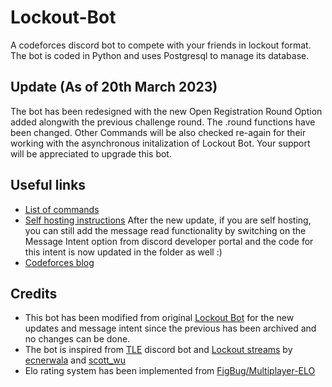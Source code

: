 # Lockout-Bot

A codeforces discord bot to compete with your friends in lockout format. The bot is coded in Python and uses Postgresql to manage its database.

## Update (As of 20th March 2023)

The bot has been redesigned with the new Open Registration Round Option added alongwith the previous challenge round.
The .round functions have been changed. Other Commands will be also checked re-again for their working with the asynchronous initalization of Lockout Bot.
Your support will be appreciated to upgrade this bot.

## Useful links

* [List of commands](https://github.com/pseudocoder10/Lockout-Bot/wiki/Commands)
* [Self hosting instructions](https://github.com/pseudocoder10/Lockout-Bot/wiki/Setup)
    After the new update, if you are self hosting, you can still add the message read functionality by switching on the Message Intent option from discord developer portal and the code for this intent is now updated in the folder as well :)
* [Codeforces blog](https://codeforces.com/blog/entry/78546)

## Credits

* This bot has been modified from original [Lockout Bot](https://github.com/pseudocoder10/Lockout-Bot) for the new updates and message intent since the previous has been archived and no changes can be done.
* The bot is inspired from [TLE](https://github.com/cheran-senthil/TLE) discord bot and [Lockout streams](https://www.youtube.com/watch?v=bBNIIg8REUU&feature=youtu.be) by [ecnerwala](https://codeforces.com/profile/ecnerwala) and [scott_wu](https://codeforces.com/profile/scott_wu) 
* Elo rating system has been implemented from [FigBug/Multiplayer-ELO](https://github.com/FigBug/Multiplayer-ELO)
